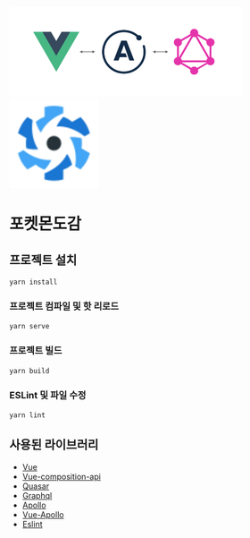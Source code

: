 <a href="https://v4.apollo.vuejs.org/" target="_blank">
  <img src="https://raw.githubusercontent.com/ukyiJS/pokedex/master/src/assets/logo/vue-apollo.png" height="160"/>
</a>
<a href="https://quasar.dev/" target="_blank">
  <img src="https://raw.githubusercontent.com/ukyiJS/pokedex/master/src/assets/logo/quasar.svg" height="160">
</a>

# 포켓몬도감

## 프로젝트 설치

```
yarn install
```

### 프로젝트 컴파일 및 핫 리로드

```
yarn serve
```

### 프로젝트 빌드

```
yarn build
```

### ESLint 및 파일 수정

```
yarn lint
```

## 사용된 라이브러리

- [Vue](https://vuejs.org/)
- [Vue-composition-api](https://composition-api.vuejs.org/)
- [Quasar](https://quasar.dev/)
- [Graphql](https://graphql.org/)
- [Apollo](https://www.apollographql.com/)
- [Vue-Apollo](https://v4.apollo.vuejs.org/)
- [Eslint](https://eslint.org/)
